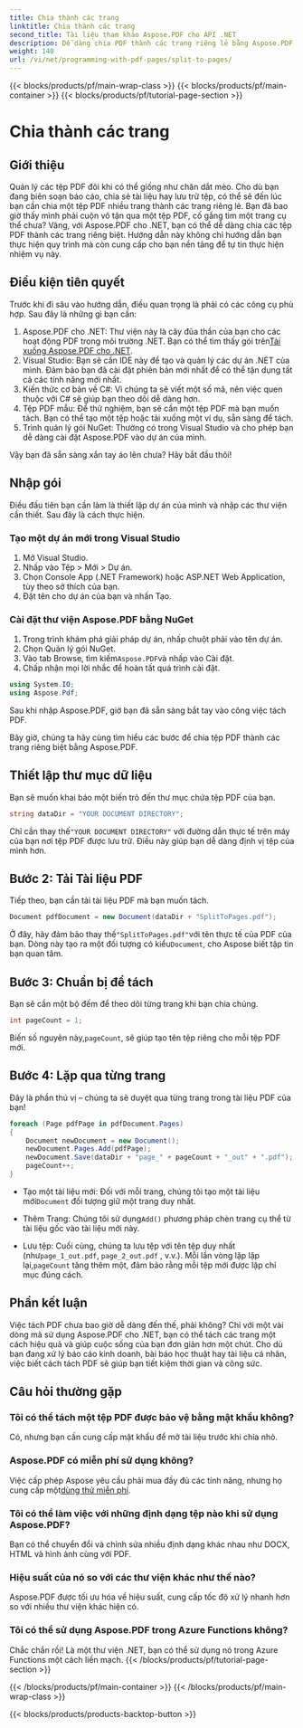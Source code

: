 ```yaml
---
title: Chia thành các trang
linktitle: Chia thành các trang
second_title: Tài liệu tham khảo Aspose.PDF cho API .NET
description: Dễ dàng chia PDF thành các trang riêng lẻ bằng Aspose.PDF cho .NET với hướng dẫn toàn diện này. Có kèm hướng dẫn từng bước.
weight: 140
url: /vi/net/programming-with-pdf-pages/split-to-pages/
---
```


{{< blocks/products/pf/main-wrap-class >}}
{{< blocks/products/pf/main-container >}}
{{< blocks/products/pf/tutorial-page-section >}}

# Chia thành các trang

## Giới thiệu

Quản lý các tệp PDF đôi khi có thể giống như chăn dắt mèo. Cho dù bạn đang biên soạn báo cáo, chia sẻ tài liệu hay lưu trữ tệp, có thể sẽ đến lúc bạn cần chia một tệp PDF nhiều trang thành các trang riêng lẻ. Bạn đã bao giờ thấy mình phải cuộn vô tận qua một tệp PDF, cố gắng tìm một trang cụ thể chưa? Vâng, với Aspose.PDF cho .NET, bạn có thể dễ dàng chia các tệp PDF thành các trang riêng biệt. Hướng dẫn này không chỉ hướng dẫn bạn thực hiện quy trình mà còn cung cấp cho bạn nền tảng để tự tin thực hiện nhiệm vụ này.

## Điều kiện tiên quyết

Trước khi đi sâu vào hướng dẫn, điều quan trọng là phải có các công cụ phù hợp. Sau đây là những gì bạn cần:

1. Aspose.PDF cho .NET: Thư viện này là cây đũa thần của bạn cho các hoạt động PDF trong môi trường .NET. Bạn có thể tìm thấy gói trên[Tải xuống Aspose.PDF cho .NET](https://releases.aspose.com/pdf/net/).
2. Visual Studio: Bạn sẽ cần IDE này để tạo và quản lý các dự án .NET của mình. Đảm bảo bạn đã cài đặt phiên bản mới nhất để có thể tận dụng tất cả các tính năng mới nhất.
3. Kiến thức cơ bản về C#: Vì chúng ta sẽ viết một số mã, nên việc quen thuộc với C# sẽ giúp bạn theo dõi dễ dàng hơn.
4. Tệp PDF mẫu: Để thử nghiệm, bạn sẽ cần một tệp PDF mà bạn muốn tách. Bạn có thể tạo một tệp hoặc tải xuống một ví dụ, sẵn sàng để tách.
5. Trình quản lý gói NuGet: Thường có trong Visual Studio và cho phép bạn dễ dàng cài đặt Aspose.PDF vào dự án của mình.

Vậy bạn đã sẵn sàng xắn tay áo lên chưa? Hãy bắt đầu thôi!

## Nhập gói

Điều đầu tiên bạn cần làm là thiết lập dự án của mình và nhập các thư viện cần thiết. Sau đây là cách thực hiện.

### Tạo một dự án mới trong Visual Studio

1. Mở Visual Studio.
2. Nhấp vào Tệp > Mới > Dự án.
3. Chọn Console App (.NET Framework) hoặc ASP.NET Web Application, tùy theo sở thích của bạn.
4. Đặt tên cho dự án của bạn và nhấn Tạo.

### Cài đặt thư viện Aspose.PDF bằng NuGet

1. Trong trình khám phá giải pháp dự án, nhấp chuột phải vào tên dự án.
2. Chọn Quản lý gói NuGet.
3.  Vào tab Browse, tìm kiếm`Aspose.PDF`và nhấp vào Cài đặt.
4. Chấp nhận mọi lời nhắc để hoàn tất quá trình cài đặt.

```csharp
using System.IO;
using Aspose.Pdf;
```

Sau khi nhập Aspose.PDF, giờ bạn đã sẵn sàng bắt tay vào công việc tách PDF.

Bây giờ, chúng ta hãy cùng tìm hiểu các bước để chia tệp PDF thành các trang riêng biệt bằng Aspose.PDF.

## Thiết lập thư mục dữ liệu

Bạn sẽ muốn khai báo một biến trỏ đến thư mục chứa tệp PDF của bạn.

```csharp
string dataDir = "YOUR DOCUMENT DIRECTORY";
```

 Chỉ cần thay thế`"YOUR DOCUMENT DIRECTORY"` với đường dẫn thực tế trên máy của bạn nơi tệp PDF được lưu trữ. Điều này giúp bạn dễ dàng định vị tệp của mình hơn.

## Bước 2: Tải Tài liệu PDF

Tiếp theo, bạn cần tải tài liệu PDF mà bạn muốn tách.

```csharp
Document pdfDocument = new Document(dataDir + "SplitToPages.pdf");
```

 Ở đây, hãy đảm bảo thay thế`"SplitToPages.pdf"`với tên thực tế của PDF của bạn. Dòng này tạo ra một đối tượng có kiểu`Document`, cho Aspose biết tập tin bạn quan tâm.

## Bước 3: Chuẩn bị để tách

Bạn sẽ cần một bộ đếm để theo dõi từng trang khi bạn chia chúng. 

```csharp
int pageCount = 1;
```

 Biến số nguyên này,`pageCount`, sẽ giúp tạo tên tệp riêng cho mỗi tệp PDF mới.

## Bước 4: Lặp qua từng trang

Đây là phần thú vị – chúng ta sẽ duyệt qua từng trang trong tài liệu PDF của bạn!

```csharp
foreach (Page pdfPage in pdfDocument.Pages)
{
    Document newDocument = new Document();
    newDocument.Pages.Add(pdfPage);
    newDocument.Save(dataDir + "page_" + pageCount + "_out" + ".pdf");
    pageCount++;
}
```

-  Tạo một tài liệu mới: Đối với mỗi trang, chúng tôi tạo một tài liệu mới`Document` đối tượng giữ một trang duy nhất.
  
-  Thêm Trang: Chúng tôi sử dụng`Add()` phương pháp chèn trang cụ thể từ tài liệu gốc vào tài liệu mới này.

-  Lưu tệp: Cuối cùng, chúng ta lưu tệp với tên tệp duy nhất (như`page_1_out.pdf`, `page_2_out.pdf` , v.v.). Mỗi lần vòng lặp lặp lại,`pageCount` tăng thêm một, đảm bảo rằng mỗi tệp mới được lập chỉ mục đúng cách. 

## Phần kết luận

Việc tách PDF chưa bao giờ dễ dàng đến thế, phải không? Chỉ với một vài dòng mã sử dụng Aspose.PDF cho .NET, bạn có thể tách các trang một cách hiệu quả và giúp cuộc sống của bạn đơn giản hơn một chút. Cho dù bạn đang xử lý báo cáo kinh doanh, bài báo học thuật hay tài liệu cá nhân, việc biết cách tách PDF sẽ giúp bạn tiết kiệm thời gian và công sức.

## Câu hỏi thường gặp

### Tôi có thể tách một tệp PDF được bảo vệ bằng mật khẩu không?
Có, nhưng bạn cần cung cấp mật khẩu để mở tài liệu trước khi chia nhỏ.

### Aspose.PDF có miễn phí sử dụng không?
 Việc cấp phép Aspose yêu cầu phải mua đầy đủ các tính năng, nhưng họ cung cấp một[dùng thử miễn phí](https://releases.aspose.com/).

### Tôi có thể làm việc với những định dạng tệp nào khi sử dụng Aspose.PDF?
Bạn có thể chuyển đổi và chỉnh sửa nhiều định dạng khác nhau như DOCX, HTML và hình ảnh cùng với PDF.

### Hiệu suất của nó so với các thư viện khác như thế nào?
Aspose.PDF được tối ưu hóa về hiệu suất, cung cấp tốc độ xử lý nhanh hơn so với nhiều thư viện khác hiện có.

### Tôi có thể sử dụng Aspose.PDF trong Azure Functions không?
Chắc chắn rồi! Là một thư viện .NET, bạn có thể sử dụng nó trong Azure Functions một cách liền mạch.
{{< /blocks/products/pf/tutorial-page-section >}}

{{< /blocks/products/pf/main-container >}}
{{< /blocks/products/pf/main-wrap-class >}}

{{< blocks/products/products-backtop-button >}}
